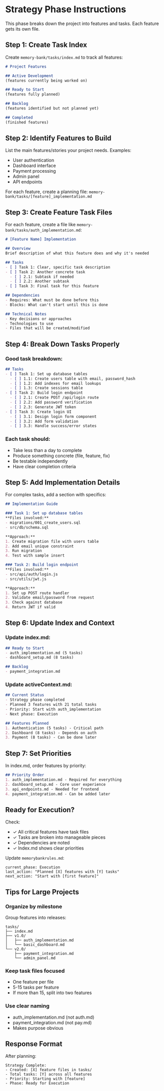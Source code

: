 # Strategy Phase Instructions

This phase breaks down the project into features and tasks. Each feature gets its own file.

## Step 1: Create Task Index

Create `memory-bank/tasks/index.md` to track all features:

```markdown
# Project Features

## Active Development
(features currently being worked on)

## Ready to Start
(features fully planned)

## Backlog
(features identified but not planned yet)

## Completed
(finished features)
```

## Step 2: Identify Features to Build

List the main features/stories your project needs. Examples:
- User authentication
- Dashboard interface  
- Payment processing
- Admin panel
- API endpoints

For each feature, create a planning file: `memory-bank/tasks/[feature]_implementation.md`

## Step 3: Create Feature Task Files

For each feature, create a file like `memory-bank/tasks/auth_implementation.md`:

```markdown
# [Feature Name] Implementation

## Overview
Brief description of what this feature does and why it's needed

## Tasks
- [ ] Task 1: Clear, specific task description
- [ ] Task 2: Another concrete task
  - [ ] 2.1: Subtask if needed
  - [ ] 2.2: Another subtask
- [ ] Task 3: Final task for this feature

## Dependencies
- Requires: What must be done before this
- Blocks: What can't start until this is done

## Technical Notes
- Key decisions or approaches
- Technologies to use
- Files that will be created/modified
```

## Step 4: Break Down Tasks Properly

### Good task breakdown:
```markdown
## Tasks
- [ ] Task 1: Set up database tables
  - [ ] 1.1: Create users table with email, password_hash
  - [ ] 1.2: Add indexes for email lookups
  - [ ] 1.3: Create sessions table
- [ ] Task 2: Build login endpoint
  - [ ] 2.1: Create POST /api/login route
  - [ ] 2.2: Add password verification
  - [ ] 2.3: Generate JWT token
- [ ] Task 3: Create login UI
  - [ ] 3.1: Design login form component
  - [ ] 3.2: Add form validation
  - [ ] 3.3: Handle success/error states
```

### Each task should:
- Take less than a day to complete
- Produce something concrete (file, feature, fix)
- Be testable independently
- Have clear completion criteria

## Step 5: Add Implementation Details

For complex tasks, add a section with specifics:

```markdown
## Implementation Guide

### Task 1: Set up database tables
**Files involved:**
- migrations/001_create_users.sql
- src/db/schema.sql

**Approach:**
1. Create migration file with users table
2. Add email unique constraint  
3. Run migration
4. Test with sample insert

### Task 2: Build login endpoint
**Files involved:**
- src/api/auth/login.js
- src/utils/jwt.js

**Approach:**
1. Set up POST route handler
2. Validate email/password from request
3. Check against database
4. Return JWT if valid
```

## Step 6: Update Index and Context

### Update index.md:
```markdown
## Ready to Start
- auth_implementation.md (5 tasks)
- dashboard_setup.md (8 tasks)

## Backlog
- payment_integration.md
```

### Update activeContext.md:
```markdown
## Current Status
- Strategy phase completed
- Planned 3 features with 21 total tasks
- Priority: Start with auth_implementation
- Next phase: Execution

## Features Planned
1. Authentication (5 tasks) - Critical path
2. Dashboard (8 tasks) - Depends on auth
3. Payment (8 tasks) - Can be done later
```

## Step 7: Set Priorities

In index.md, order features by priority:

```markdown
## Priority Order
1. auth_implementation.md - Required for everything
2. dashboard_setup.md - Core user experience  
3. api_endpoints.md - Needed for frontend
4. payment_integration.md - Can be added later
```

## Ready for Execution?

Check:
- ✓ All critical features have task files
- ✓ Tasks are broken into manageable pieces
- ✓ Dependencies are noted
- ✓ Index.md shows clear priorities

Update `memorybankrules.md`:
```
current_phase: Execution
last_action: "Planned [X] features with [Y] tasks"
next_action: "Start with [first feature]"
```

## Tips for Large Projects

### Organize by milestone
Group features into releases:
```
tasks/
├── index.md
├── v1.0/
│   ├── auth_implementation.md
│   └── basic_dashboard.md
└── v2.0/
    ├── payment_integration.md
    └── admin_panel.md
```

### Keep task files focused
- One feature per file
- 5-15 tasks per feature
- If more than 15, split into two features

### Use clear naming
- auth_implementation.md (not auth.md)
- payment_integration.md (not pay.md)
- Makes purpose obvious

## Response Format

After planning:
```
Strategy Complete:
- Created: [X] feature files in tasks/
- Total tasks: [Y] across all features  
- Priority: Starting with [feature]
- Phase: Ready for Execution
```